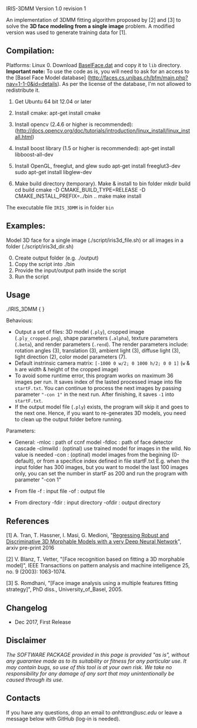 IRIS-3DMM Version 1.0 revision 1

An implementation of 3DMM fitting algorithm proposed by [2] and [3] to solve the **3D face modeling from a single image** problem. A modified version was used to generate training data for [1].

## Compilation:
Platforms: Linux
0. Download [BaselFace.dat](https://drive.google.com/file/d/1N_d95ZUDSHk5RHD4X0-TnNj5pZGJqW55/view?usp=sharing) and copy it to `lib` directory.
**Important note:** To use the code as is, you will need to ask for an access to the [Basel Face Model database]
(http://faces.cs.unibas.ch/bfm/main.php?nav=1-1-0&id=details). As per the license of the database, I'm not allowed to redistribute it. 

1. Get Ubuntu 64 bit 12.04 or later 

2. Install cmake: 
		apt-get install cmake
3. Install opencv (2.4.6 or higher is recommended):
		(http://docs.opencv.org/doc/tutorials/introduction/linux_install/linux_install.html)
4. Install boost library (1.5 or higher is recommended):
		apt-get install libboost-all-dev
5. Install OpenGL, freeglut, and glew
		sudo apt-get install freeglut3-dev
		sudo apt-get install libglew-dev
6. Make build directory (temporary). Make & install to bin folder
		mkdir build
		cd build
		cmake -D CMAKE_BUILD_TYPE=RELEASE -D CMAKE_INSTALL_PREFIX=../bin ..
		make
		make install
		
The executable file `IRIS_3DMM` is in folder `bin`

## Examples:
Model 3D face for a single image (./script/iris3d_file.sh) or all images in a folder (./script/iris3d_dir.sh)

0. Create output folder (e.g. ./output)
1. Copy the script into ./bin
2. Provide the input/output path inside the script
3. Run the script

## Usage
./IRIS_3DMM \{<paramName> <paramValue>\}

Behavious:
- Output a set of files: 3D model (`.ply`), cropped image (`.ply_cropped.png`), shape parameters (`.alpha`), texture parameters (`.beta`), and render parameters (`.rend`). The render parameters include: rotation angles (3), translation (3), ambient light (3), diffuse light (3), light direction (2), color model parameters (7).
- Default instrinsic camera matrix: `[-1000 0 w/2; 0 1000 h/2; 0 0 1]` (`w` & `h` are width & height of the cropped image)
- To avoid some runtime error, this program works on maximum 36 images per run. It saves index of the lasted processed image into file `startF.txt`. You can continue to process the next images by passing parameter `"-con 1"` in the next run. After finishing, it saves `-1` into `startF.txt`.
- If the output model file (`.ply`) exists, the program will skip it and goes to the next one. Hence, if you want to re-generates 3D models, you need to clean up the output folder before running.

Parameters:
- General:
	-mloc    : path of ccnf model
	-fdloc   : path of face detector cascade
	-clmwild : (optinal) use trained model for images in the wild. No value is needed
	-con	 : (optinal) model images from the begining (0-default), or from a specifice index defined in file startF.txt
		   E.g. when the input folder has 300 images, but you want to model the last 100 images only, you can set the number in startF as 200 and run the program with parameter "-con 1"
	   
- From file
	-f	 : input file
	-of	 : output file

- From directory
	-fdir	 : input directory
	-ofdir	 : output directory

## References

[1] A. Tran, T. Hassner, I. Masi, G. Medioni, "[Regressing Robust and Discriminative 3D Morphable Models with a very Deep Neural Network](https://arxiv.org/abs/1612.04904)", arxiv pre-print 2016 

[2] V. Blanz, T. Vetter, "[Face recognition based on fitting a 3D morphable model]", IEEE Transactions on pattern analysis and machine intelligence 25, no. 9 (2003): 1063-1074.

[3] S. Romdhani, "[Face image analysis using a multiple features fitting strategy]", PhD diss., University_of_Basel, 2005.

## Changelog
- Dec 2017, First Release 

## Disclaimer

_The SOFTWARE PACKAGE provided in this page is provided "as is", without any guarantee made as to its suitability or fitness for any particular use. It may contain bugs, so use of this tool is at your own risk. We take no responsibility for any damage of any sort that may unintentionally be caused through its use._

## Contacts

If you have any questions, drop an email to _anhttran@usc.edu_ or leave a message below with GitHub (log-in is needed).



